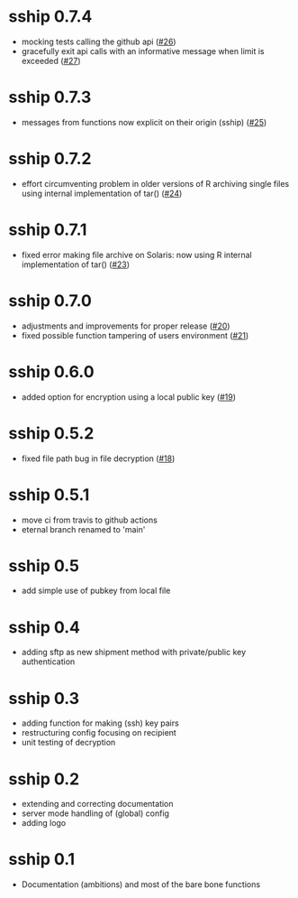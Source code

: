 # sship 0.7.4

* mocking tests calling the github api ([#26](https://github.com/Rapporteket/sship/pull/26))
* gracefully exit api calls with an informative message when limit is exceeded ([#27](https://github.com/Rapporteket/sship/pull/27))

# sship 0.7.3

* messages from functions now explicit on their origin (sship) ([#25](https://github.com/Rapporteket/sship/pull/25))

# sship 0.7.2

* effort circumventing problem in older versions of R archiving single files using internal implementation of tar() ([#24](https://github.com/Rapporteket/sship/pull/24)) 

# sship 0.7.1

* fixed error making file archive on Solaris: now using R internal implementation of tar() ([#23](https://github.com/Rapporteket/sship/pull/23))

# sship 0.7.0

* adjustments and improvements for proper release ([#20](https://github.com/Rapporteket/sship/pull/20))
* fixed possible function tampering of users environment ([#21](https://github.com/Rapporteket/sship/pull/21))

# sship 0.6.0

* added option for encryption using a local public key ([#19](https://github.com/Rapporteket/sship/pull/19))

# sship 0.5.2

* fixed file path bug in file decryption ([#18](https://github.com/Rapporteket/sship/pull/18))

# sship 0.5.1

* move ci from travis to github actions
* eternal branch renamed to 'main'

# sship 0.5

* add simple use of pubkey from local file

# sship 0.4

* adding sftp as new shipment method with private/public key authentication

# sship 0.3

* adding function for making (ssh) key pairs 
* restructuring config focusing on recipient
* unit testing of decryption

# sship 0.2

* extending and correcting documentation
* server mode handling of (global) config
* adding logo

# sship 0.1

* Documentation (ambitions) and most of the bare bone functions
